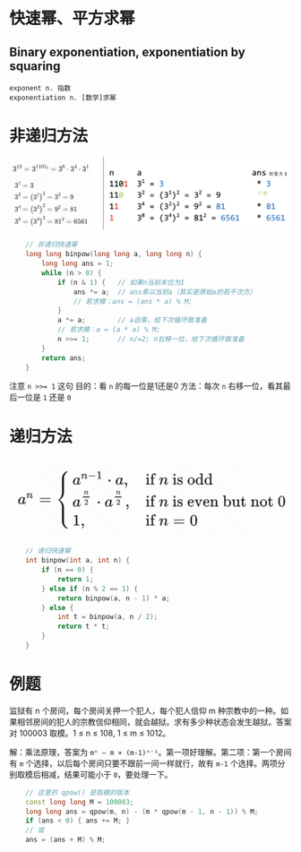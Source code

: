 # 快速幂、平方求幂
## Binary exponentiation, exponentiation by squaring

```
exponent n. 指数
exponentiation n. [数学]求幂
```

# 非递归方法

![pic](pics/bin-power-iterative.png)

```cpp
    // 非递归快速幂
    long long binpow(long long a, long long n) {
        long long ans = 1;
        while (n > 0) {
            if (n & 1) {   // 如果n当前末位为1
                ans *= a;  // ans乘以当前a（其实是原始a的若干次方）
                // 若求模：ans = (ans * a) % M;
            }
            a *= a;        // a自乘，给下次循环做准备
            // 若求模：a = (a * a) % M;
            n >>= 1;       // n/=2; n右移一位，给下次循环做准备
        }
        return ans;
    }
```

注意 `n >>= 1` 这句
目的：看 `n` 的每一位是1还是0
方法：每次 `n` 右移一位，看其最后一位是 `1` 还是 `0`

# 递归方法

![pic](pics/bin-power-recursive.png)

```cpp
    // 递归快速幂
    int binpow(int a, int n) {
        if (n == 0) {
            return 1;
        } else if (n % 2 == 1) {
            return binpow(a, n - 1) * a;
        } else {
            int t = binpow(a, n / 2);
            return t * t;
        }
    }
```

# 例题

监狱有 n 个房间，每个房间关押一个犯人，每个犯人信仰 m 种宗教中的一种。如果相邻房间的犯人的宗教信仰相同，就会越狱。求有多少种状态会发生越狱。答案对 100003 取模。1 ≤ n ≤ 108, 1 ≤ m ≤ 1012。

解：乘法原理，答案为 `mⁿ – m × (m-1)ⁿ⁻¹`。第一项好理解。第二项：第一个房间有 `m` 个选择，以后每个房间只要不跟前一间一样就行，故有 `m-1` 个选择。两项分别取模后相减，结果可能小于 `0`，要处理一下。

```cpp
    // 这里的 qpow() 是取模的版本
    const long long M = 100003;
    long long ans = qpow(m, n) - (m * qpow(m - 1, n - 1)) % M;
    if (ans < 0) { ans += M; }
    // 或
    ans = (ans + M) % M;
```
